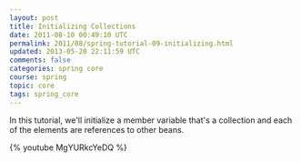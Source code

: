 ```yaml
---           
layout: post
title: Initializing Collections
date: 2011-08-10 00:49:10 UTC
permalink: 2011/08/spring-tutorial-09-initializing.html
updated: 2013-05-20 22:11:59 UTC
comments: false
categories: spring core
course: spring
topic: core
tags: spring_core
---
```


In this tutorial, we'll initialize a member variable that's a collection and each of the elements are references to other beans.

{% youtube MgYURkcYeDQ %}